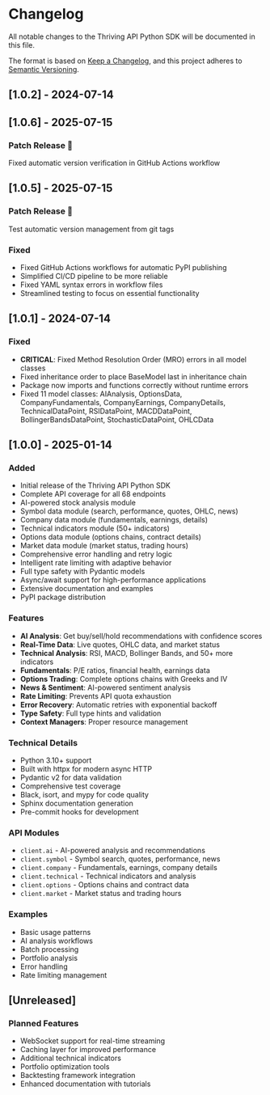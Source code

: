 # Changelog

All notable changes to the Thriving API Python SDK will be documented in this file.

The format is based on [Keep a Changelog](https://keepachangelog.com/en/1.0.0/),
and this project adheres to [Semantic Versioning](https://semver.org/spec/v2.0.0.html).

## [1.0.2] - 2024-07-14
## [1.0.6] - 2025-07-15

### Patch Release 🐛
Fixed automatic version verification in GitHub Actions workflow
## [1.0.5] - 2025-07-15

### Patch Release 🐛
Test automatic version management from git tags

### Fixed
- Fixed GitHub Actions workflows for automatic PyPI publishing
- Simplified CI/CD pipeline to be more reliable
- Fixed YAML syntax errors in workflow files
- Streamlined testing to focus on essential functionality

## [1.0.1] - 2024-07-14

### Fixed
- **CRITICAL**: Fixed Method Resolution Order (MRO) errors in all model classes
- Fixed inheritance order to place BaseModel last in inheritance chain
- Package now imports and functions correctly without runtime errors
- Fixed 11 model classes: AIAnalysis, OptionsData, CompanyFundamentals, CompanyEarnings, CompanyDetails, TechnicalDataPoint, RSIDataPoint, MACDDataPoint, BollingerBandsDataPoint, StochasticDataPoint, OHLCData

## [1.0.0] - 2025-01-14

### Added
- Initial release of the Thriving API Python SDK
- Complete API coverage for all 68 endpoints
- AI-powered stock analysis module
- Symbol data module (search, performance, quotes, OHLC, news)
- Company data module (fundamentals, earnings, details)
- Technical indicators module (50+ indicators)
- Options data module (options chains, contract details)
- Market data module (market status, trading hours)
- Comprehensive error handling and retry logic
- Intelligent rate limiting with adaptive behavior
- Full type safety with Pydantic models
- Async/await support for high-performance applications
- Extensive documentation and examples
- PyPI package distribution

### Features
- **AI Analysis**: Get buy/sell/hold recommendations with confidence scores
- **Real-Time Data**: Live quotes, OHLC data, and market status
- **Technical Analysis**: RSI, MACD, Bollinger Bands, and 50+ more indicators
- **Fundamentals**: P/E ratios, financial health, earnings data
- **Options Trading**: Complete options chains with Greeks and IV
- **News & Sentiment**: AI-powered sentiment analysis
- **Rate Limiting**: Prevents API quota exhaustion
- **Error Recovery**: Automatic retries with exponential backoff
- **Type Safety**: Full type hints and validation
- **Context Managers**: Proper resource management

### Technical Details
- Python 3.10+ support
- Built with httpx for modern async HTTP
- Pydantic v2 for data validation
- Comprehensive test coverage
- Black, isort, and mypy for code quality
- Sphinx documentation generation
- Pre-commit hooks for development

### API Modules
- `client.ai` - AI-powered analysis and recommendations
- `client.symbol` - Symbol search, quotes, performance, news
- `client.company` - Fundamentals, earnings, company details
- `client.technical` - Technical indicators and analysis
- `client.options` - Options chains and contract data
- `client.market` - Market status and trading hours

### Examples
- Basic usage patterns
- AI analysis workflows
- Batch processing
- Portfolio analysis
- Error handling
- Rate limiting management

## [Unreleased]

### Planned Features
- WebSocket support for real-time streaming
- Caching layer for improved performance
- Additional technical indicators
- Portfolio optimization tools
- Backtesting framework integration
- Enhanced documentation with tutorials

